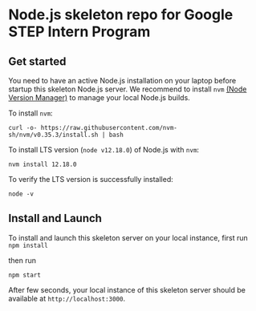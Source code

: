 # Node.js skeleton repo for Google STEP Intern Program

## Get started

You need to have an active Node.js installation on your laptop before startup this skeleton Node.js server. We recommend to install `nvm` [(Node Version Manager)](https://github.com/nvm-sh/nvm) to manage your local Node.js builds.

To install `nvm`:

```
curl -o- https://raw.githubusercontent.com/nvm-sh/nvm/v0.35.3/install.sh | bash
```

To install LTS version (`node v12.18.0`) of Node.js with `nvm`:

```
nvm install 12.18.0
```

To verify the LTS version is successfully installed:

```
node -v
```

## Install and Launch

To install and launch this skeleton server on your local instance, first run  
`npm install`

then run

`npm start`

After few seconds, your local instance of this skeleton server should be available at `http://localhost:3000`.
